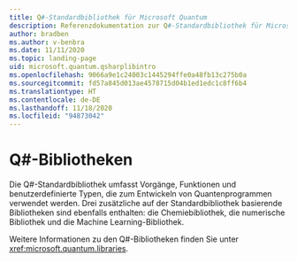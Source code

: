 ```yaml
---
title: Q#-Standardbibliothek für Microsoft Quantum
description: Referenzdokumentation zur Q#-Standardbibliothek für Microsoft Quantum
author: bradben
ms.author: v-benbra
ms.date: 11/11/2020
ms.topic: landing-page
uid: microsoft.quantum.qsharplibintro
ms.openlocfilehash: 9066a9e1c24003c1445294ffe0a48fb13c275b0a
ms.sourcegitcommit: fd57a845d013ae4578715d04b1ed1edc1c8ff6b4
ms.translationtype: HT
ms.contentlocale: de-DE
ms.lasthandoff: 11/18/2020
ms.locfileid: "94873042"
---
```

# <a name="q-libraries"></a>Q#-Bibliotheken

Die Q#-Standardbibliothek umfasst Vorgänge, Funktionen und benutzerdefinierte Typen, die zum Entwickeln von Quantenprogrammen verwendet werden. Drei zusätzliche auf der Standardbibliothek basierende Bibliotheken sind ebenfalls enthalten: die Chemiebibliothek, die numerische Bibliothek und die Machine Learning-Bibliothek.

Weitere Informationen zu den Q#-Bibliotheken finden Sie unter <xref:microsoft.quantum.libraries>.